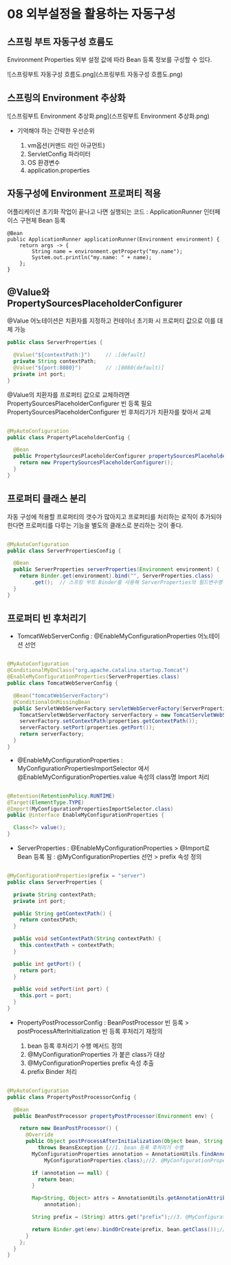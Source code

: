 # 08 외부설정을 활용하는 자동구성

## 스프링 부트 자동구성 흐름도

Environment Properties 외부 설정 값에 따라 Bean 등록 정보를 구성할 수 있다.

![스프링부트 자동구성 흐름도.png](스프링부트 자동구성 흐름도.png)

## 스프링의 Environment 추상화

![스프링부트 Environment 추상화.png](스프링부트 Environment 추상화.png)

- 기억해야 하는 간략한 우선순위

    1. vm옵션(커맨드 라인 아규먼트)
    2. ServletConfig 파라미터
    3. OS 환경변수
    4. application.properties

## 자동구성에 Environment 프로퍼티 적용

어플리케이션 초기화 작업이 끝나고 나면 실행되는 코드 : ApplicationRunner 인터페이스 구현체 Bean 등록

```
@Bean
public ApplicationRunner applicationRunner(Environment environment) {
    return args -> {
        String name = environment.getProperty("my.name");
        System.out.println("my.name: " + name);
    }; 
}
```

## @Value와 PropertySourcesPlaceholderConfigurer

@Value 어노테이션은 치환자를 지정하고 컨테이너 초기화 시 프로퍼티 값으로 이를 대체 가능

```java
public class ServerProperties {

  @Value("${contextPath:}")     // :[default]
  private String contextPath;
  @Value("${port:8080}")        // :[8080(default)]
  private int port;
}
```

@Value의 치환자를 프로퍼티 값으로 교체하려면 PropertySourcesPlaceholderConfigurer 빈 등록 필요   
PropertySourcesPlaceholderConfigurer 빈 후처리기가 치환자를 찾아서 교체

```java

@MyAutoConfiguration
public class PropertyPlaceholderConfig {

  @Bean
  public PropertySourcesPlaceholderConfigurer propertySourcesPlaceholderConfigurer() {
    return new PropertySourcesPlaceholderConfigurer();
  }
}

```

## 프로퍼티 클래스 분리

자동 구성에 적용할 프로퍼티의 갯수가 많아지고 프로퍼티를 처리하는 로직이 추가되야 한다면 프로퍼티를 다루는 기능을 별도의 클래스로 분리하는 것이 좋다.

```java

@MyAutoConfiguration
public class ServerPropertiesConfig {

  @Bean
  public ServerProperties serverProperties(Environment environment) {
    return Binder.get(environment).bind("", ServerProperties.class)
        .get();  // 스프링 부트 Binder를 사용해 ServerProperties의 필드변수명 <> Properties명 자동 대입  
  }
}

```

## 프로퍼티 빈 후처리기

- TomcatWebServerConfig
  : @EnableMyConfigurationProperties 어노테이션 선언

```java

@MyAutoConfiguration
@ConditionalMyOnClass("org.apache.catalina.startup.Tomcat")
@EnableMyConfigurationProperties(ServerProperties.class)
public class TomcatWebServerConfig {

  @Bean("tomcatWebServerFactory")
  @ConditionalOnMissingBean
  public ServletWebServerFactory servletWebServerFactory(ServerProperties properties) {
    TomcatServletWebServerFactory serverFactory = new TomcatServletWebServerFactory();
    serverFactory.setContextPath(properties.getContextPath());
    serverFactory.setPort(properties.getPort());
    return serverFactory;
  }
}
```

- @EnableMyConfigurationProperties
  : MyConfigurationPropertiesImportSelector 에서 @EnableMyConfigurationProperties.value 속성의 class명
  Import 처리

```java

@Retention(RetentionPolicy.RUNTIME)
@Target(ElementType.TYPE)
@Import(MyConfigurationPropertiesImportSelector.class)
public @interface EnableMyConfigurationProperties {

  Class<?> value();
}

```

- ServerProperties
  : @EnableMyConfigurationProperties
  \> @Import로 Bean 등록 됨
  : @MyConfigurationProperties 선언
  \> prefix 속성 정의

```java

@MyConfigurationProperties(prefix = "server")
public class ServerProperties {

  private String contextPath;
  private int port;

  public String getContextPath() {
    return contextPath;
  }

  public void setContextPath(String contextPath) {
    this.contextPath = contextPath;
  }

  public int getPort() {
    return port;
  }

  public void setPort(int port) {
    this.port = port;
  }
}

```

- PropertyPostProcessorConfig
  : BeanPostProcessor 빈 등록
  \> postProcessAfterInitialization 빈 등록 후처리기 재정의

    1. bean 등록 후처리기 수행 메서드 정의
    2. @MyConfigurationProperties 가 붙은 class가 대상
    3. @MyConfigurationProperties prefix 속성 추출
    4. prefix Binder 처리

```java

@MyAutoConfiguration
public class PropertyPostProcessorConfig {

  @Bean
  public BeanPostProcessor propertyPostProcessor(Environment env) {

    return new BeanPostProcessor() {
      @Override
      public Object postProcessAfterInitialization(Object bean, String beanName)
          throws BeansException {//1. bean 등록 후처리기 수행
        MyConfigurationProperties annotation = AnnotationUtils.findAnnotation(bean.getClass(),
            MyConfigurationProperties.class);//2. @MyConfigurationProperties 가 붙은 class가 대상

        if (annotation == null) {
          return bean;
        }

        Map<String, Object> attrs = AnnotationUtils.getAnnotationAttributes(
            annotation);

        String prefix = (String) attrs.get("prefix");//3. @MyConfigurationProperties prefix 속성 추출

        return Binder.get(env).bindOrCreate(prefix, bean.getClass());//4. prefix Binder 처리
      }
    };
  }
}

```